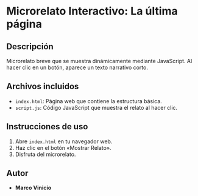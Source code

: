 # Microrelato Interactivo: La última página

## Descripción
Microrelato breve que se muestra dinámicamente mediante JavaScript. Al hacer clic en un botón, aparece un texto narrativo corto.

## Archivos incluidos
- `index.html`: Página web que contiene la estructura básica.
- `script.js`: Código JavaScript que muestra el relato al hacer clic.

## Instrucciones de uso
1. Abre `index.html` en tu navegador web.
2. Haz clic en el botón «Mostrar Relato».
3. Disfruta del microrelato.

## Autor
- **Marco Vinicio**  
